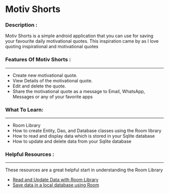# Motiv Shorts

### Description : 
 Motiv Shorts is a simple android application that you can use for saving your favourite daily
 motivational quotes. This inspiration came by as I love quoting inspirational and motivational
 quotes
 
### Features Of Motiv Shorts :
---
- Create new motivational quote.
- View Details of the motivational quote.
- Edit and delete the quote.
- Share the motivational quote as a message to Email, WhatsApp, Messages or any of your favorite apps

### What To Learn:
---
- Room Library
- How to create Entity, Dao, and Database classes using the Room library
- How to read and display data which is stored in your Sqlite database
- How to update and delete data from your Sqlite database

### Helpful Resources :
---
These resources are a great helpful start in understanding the Room Library
- [Read and Update Data with Room Library](https://developer.android.com/codelabs/basic-android-kotlin-training-update-data-room#0)
- [Save data in a local database using Room](https://developer.android.com/training/data-storage/room)

